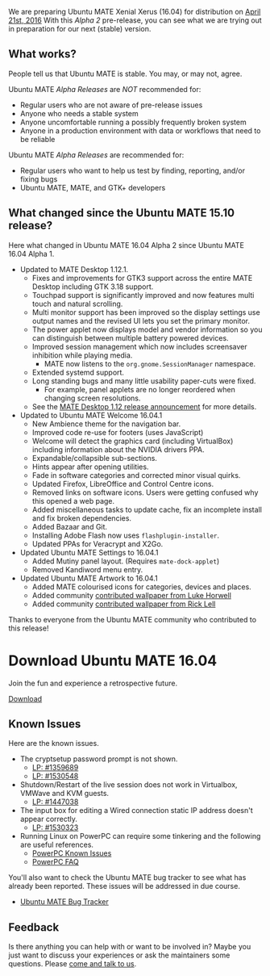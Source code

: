 <!--
.. title: Ubuntu MATE 16.04 Alpha 2
.. slug: ubuntu-mate-xenial-alpha2
.. date: 2016-01-28 12:00:00 UTC
.. tags: Ubuntu,MATE,Xenial,alpha2,draft
.. link:
.. description: Ubuntu MATE 16.04 (Xenial Xerus) LTS Alpha 2
.. type: text
.. author: Martin Wimpress
-->

We are preparing Ubuntu MATE Xenial Xerus (16.04) for distribution on
[April 21st, 2016](https://wiki.ubuntu.org/XenialXerus/ReleaseSchedule)
With this *Alpha 2* pre-release, you can see what we are trying out in
preparation for our next (stable) version.

## What works?

People tell us that Ubuntu MATE is stable. You may, or may not, agree.

Ubuntu MATE *Alpha Releases* are *NOT* recommended for:

  * Regular users who are not aware of pre-release issues
  * Anyone who needs a stable system
  * Anyone uncomfortable running a possibly frequently broken system
  * Anyone in a production environment with data or workflows that need to be reliable

Ubuntu MATE *Alpha Releases* are recommended for:

  * Regular users who want to help us test by finding, reporting, and/or fixing bugs
  * Ubuntu MATE, MATE, and GTK+ developers

## What changed since the Ubuntu MATE 15.10 release?

Here what changed in Ubuntu MATE 16.04 Alpha 2 since Ubuntu MATE 16.04 Alpha 1.

  * Updated to MATE Desktop 1.12.1.
    * Fixes and improvements for GTK3 support across the entire MATE Desktop including GTK 3.18 support.
    * Touchpad support is significantly improved and now features multi touch and natural scrolling.
    * Multi monitor support has been improved so the display settings use output names and the revised UI lets you set the primary monitor.
    * The power applet now displays model and vendor information so you can distinguish between multiple battery powered devices.
    * Improved session management which now includes screensaver inhibition while playing media.
      * MATE now listens to the `org.gnome.SessionManager` namespace.
    * Extended systemd support.
    * Long standing bugs and many little usability paper-cuts were fixed.
      * For example, panel applets are no longer reordered when changing screen resolutions.
    * See the [MATE Desktop 1.12 release announcement](http://mate-desktop.org/blog/2015-11-05-mate-1-12-released/) for more details.
  * Updated to Ubuntu MATE Welcome 16.04.1
    * New Ambience theme for the navigation bar.
    * Improved code re-use for footers (uses JavaScript)
    * Welcome will detect the graphics card (including VirtualBox)
    including information about the NVIDIA drivers PPA.
    * Expandable/collapsible sub-sections.
    * Hints appear after opening utilities.
    * Fade in software categories and corrected minor visual quirks.
    * Updated Firefox, LibreOffice and Control Centre icons.
    * Removed links on software icons. Users were getting confused why
    this opened a web page.
    * Added miscellaneous tasks to update cache, fix an incomplete install
    and fix broken dependencies.
    * Added Bazaar and Git.
    * Installing Adobe Flash now uses `flashplugin-installer`.
    * Updated PPAs for Veracrypt and X2Go.
  * Updated Ubuntu MATE Settings to 16.04.1
    * Added Mutiny panel layout. (Requires `mate-dock-applet`)
    * Removed Kandiword menu entry.
  * Updated Ubuntu MATE Artwork to 16.04.1
    * Added MATE colourised icons for categories, devices and places.
    * Added community [contributed wallpaper from Luke Horwell](https://ubuntu-mate.community/t/wallpaper-the-materix/3107)
    * Added community [contributed wallpaper from Rick Lell](https://ubuntu-mate.community/t/wallpaper-ubuntu-mate-greyscaled-wood/3199)


Thanks to everyone from the Ubuntu MATE community who contributed to
this release!

<div class="bs-component">
    <div class="jumbotron">
        <h1>Download Ubuntu MATE 16.04</h1>
        <p>Join the fun and experience a retrospective future.</p>
        <a href="/xenial/" class="btn btn-primary btn-lg">Download</a>
        </p>
    </div>
</div>

## Known Issues

Here are the known issues.

  * The cryptsetup password prompt is not shown.
    * [LP: #1359689](https://bugs.launchpad.net/bugs/1359689)
    * [LP: #1530548](https://bugs.launchpad.net/bugs/1530548)
  * Shutdown/Restart of the live session does not work in Virtualbox, VMWave and KVM guests.
    * [LP: #1447038](https://bugs.launchpad.net/bugs/1447038)
  * The input box for editing a Wired connection static IP address doesn't appear correctly.
    * [LP: #1530323](https://bugs.launchpad.net/bugs/1530323)
  * Running Linux on PowerPC can require some tinkering and the following are useful references.
    * [PowerPC Known Issues](https://wiki.ubuntu.com/PowerPCKnownIssues)
    * [PowerPC FAQ](https://wiki.ubuntu.com/PowerPCFAQ)

You'll also want to check the Ubuntu MATE bug tracker to see what has already
been reported. These issues will be addressed in due course.

  * [Ubuntu MATE Bug Tracker](https://bugs.launchpad.net/ubuntu-mate)

## Feedback

Is there anything you can help with or want to be involved in? Maybe you just
want to discuss your experiences or ask the maintainers some questions. Please
[come and talk to us](https://ubuntu-mate.community/).
